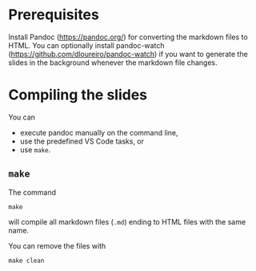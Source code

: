 # Prerequisites

Install Pandoc (https://pandoc.org/) for converting the markdown files to HTML.
You can optionally install pandoc-watch (https://github.com/dloureiro/pandoc-watch) if you want to generate the slides in the background whenever the markdown file changes.

# Compiling the slides

You can 
* execute pandoc manually on the command line, 
* use the predefined VS Code tasks, or 
* use `make`.

## `make`

The command
```
make
```
will compile all markdown files (`.md`) ending to HTML files with the same name.

You can remove the files with
```
make clean
```

